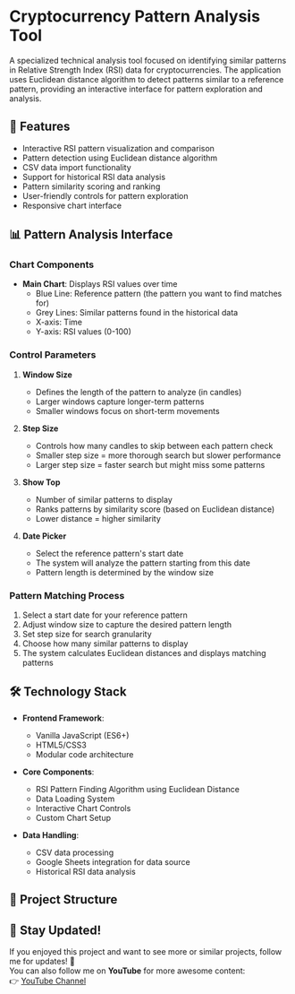 # Cryptocurrency Pattern Analysis Tool

A specialized technical analysis tool focused on identifying similar patterns in Relative Strength Index (RSI) data for cryptocurrencies. The application uses Euclidean distance algorithm to detect patterns similar to a reference pattern, providing an interactive interface for pattern exploration and analysis.

## 🚀 Features

- Interactive RSI pattern visualization and comparison
- Pattern detection using Euclidean distance algorithm
- CSV data import functionality
- Support for historical RSI data analysis
- Pattern similarity scoring and ranking
- User-friendly controls for pattern exploration
- Responsive chart interface

## 📊 Pattern Analysis Interface

### Chart Components

- **Main Chart**: Displays RSI values over time
  - Blue Line: Reference pattern (the pattern you want to find matches for)
  - Grey Lines: Similar patterns found in the historical data
  - X-axis: Time
  - Y-axis: RSI values (0-100)

### Control Parameters

1. **Window Size**

   - Defines the length of the pattern to analyze (in candles)
   - Larger windows capture longer-term patterns
   - Smaller windows focus on short-term movements

2. **Step Size**

   - Controls how many candles to skip between each pattern check
   - Smaller step size = more thorough search but slower performance
   - Larger step size = faster search but might miss some patterns

3. **Show Top**

   - Number of similar patterns to display
   - Ranks patterns by similarity score (based on Euclidean distance)
   - Lower distance = higher similarity

4. **Date Picker**
   - Select the reference pattern's start date
   - The system will analyze the pattern starting from this date
   - Pattern length is determined by the window size

### Pattern Matching Process

1. Select a start date for your reference pattern
2. Adjust window size to capture the desired pattern length
3. Set step size for search granularity
4. Choose how many similar patterns to display
5. The system calculates Euclidean distances and displays matching patterns

## 🛠️ Technology Stack

- **Frontend Framework**:

  - Vanilla JavaScript (ES6+)
  - HTML5/CSS3
  - Modular code architecture

- **Core Components**:

  - RSI Pattern Finding Algorithm using Euclidean Distance
  - Data Loading System
  - Interactive Chart Controls
  - Custom Chart Setup

- **Data Handling**:
  - CSV data processing
  - Google Sheets integration for data source
  - Historical RSI data analysis

## 📁 Project Structure

## 🔔 Stay Updated!

If you enjoyed this project and want to see more or similar projects, follow me for updates! 🚀  
You can also follow me on **YouTube** for more awesome content:  
👉 [YouTube Channel](https://www.youtube.com/@karthik947/videos)
